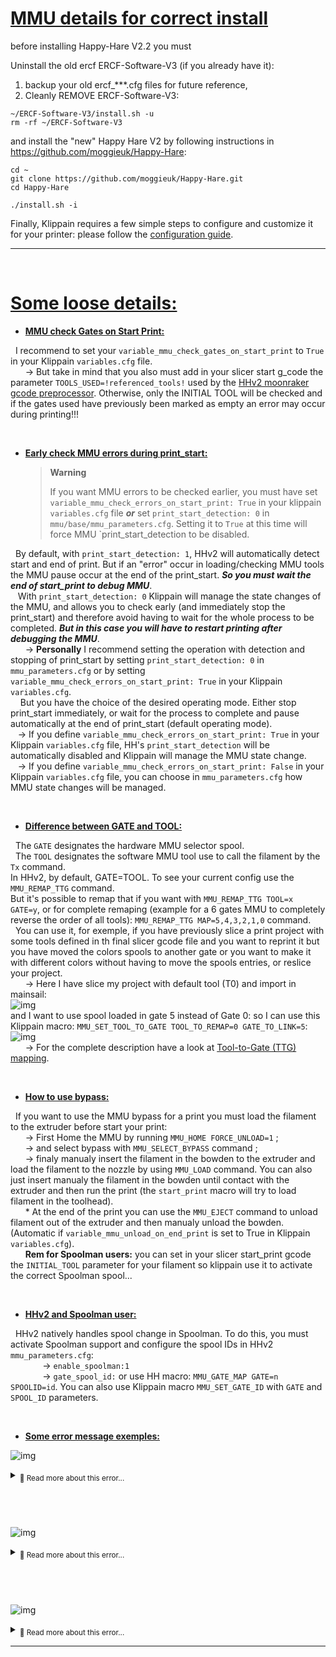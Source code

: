 # <u>**MMU details for correct install**</u>
before installing Happy-Hare V2.2 you must

Uninstall the old ercf ERCF-Software-V3 (if you already have it):
1. backup your old ercf_***.cfg files for future reference,
1. Cleanly REMOVE ERCF-Software-V3:
```
~/ERCF-Software-V3/install.sh -u
rm -rf ~/ERCF-Software-V3
```

and install the "new" Happy Hare V2 by following instructions in https://github.com/moggieuk/Happy-Hare:
```
cd ~
git clone https://github.com/moggieuk/Happy-Hare.git
cd Happy-Hare

./install.sh -i
```

Finally, Klippain requires a few simple steps to configure and customize it for your printer: please follow the [configuration guide](./configuration.md).

----
‎ 
# <u>**Some loose details:**</u>

- <u>**MMU check Gates on Start Print:**</u>

&nbsp;&nbsp;I recommend to set your `variable_mmu_check_gates_on_start_print` to `True` in your Klippain `variables.cfg` file.  
&nbsp;&nbsp;&nbsp;&nbsp;&nbsp;&nbsp;-> But take in mind that you also must add in your slicer start g_code the parameter `TOOLS_USED=!referenced_tools!` used by the [HHv2 moonraker gcode preprocessor](https://github.com/moggieuk/Happy-Hare/blob/main/doc/gcode_preprocessing.md). Otherwise, only the INITIAL TOOL will be checked and if the gates used have previously been marked as empty an error may occur during printing!!!

‎ 
‎ 

- <u>**Early check MMU errors during print_start:**</u>

  > **Warning**
  >
  > If you want MMU errors to be checked earlier, you must have set `variable_mmu_check_errors_on_start_print: True` in your klippain `variables.cfg` file ***or*** set `print_start_detection: 0` in `mmu/base/mmu_parameters.cfg`. Setting it to `True` at this time will force MMU `print_start_detection to be disabled.  

&nbsp;&nbsp;By default, with `print_start_detection: 1`, HHv2 will automatically detect start and end of print. But if an "error" occur in loading/checking MMU tools the MMU pause occur at the end of the print_start. ***So you must wait the end of start_print to debug MMU***.  
&nbsp;&nbsp; With `print_start_detection: 0` Klippain will manage the state changes of the MMU, and allows you to check early (and immediately stop the print_start) and therefore avoid having to wait for the whole process to be completed. ***But in this case you will have to restart printing after debugging the MMU***.  
&nbsp;&nbsp;&nbsp;&nbsp;&nbsp;&nbsp;-> **Personally** I recommend setting the operation with detection and stopping of print_start by setting `print_start_detection: 0` in `mmu_parameters.cfg` or by setting `variable_mmu_check_errors_on_start_print: True` in your Klippain `variables.cfg`.  
&nbsp;&nbsp;&nbsp;&nbsp;But you have the choice of the desired operating mode. Either stop print_start immediately, or wait for the process to complete and pause automatically at the end of print_start (default operating mode).  
&nbsp;&nbsp;&nbsp;-> If you define `variable_mmu_check_errors_on_start_print: True` in your Klippain `variables.cfg` file, HH's `print_start_detection` will be automatically disabled and Klippain will manage the MMU state change.  
&nbsp;&nbsp;&nbsp;-> If you define `variable_mmu_check_errors_on_start_print: False` in your Klippain `variables.cfg` file, you can choose in `mmu_parameters.cfg` how MMU state changes will be managed.

‎ 
‎ 

- <u>**Difference between GATE and TOOL:**</u>

&nbsp;&nbsp;The `GATE` designates the hardware MMU selector spool.  
&nbsp;&nbsp;The `TOOL` designates the software MMU tool use to call the filament by the `Tx` command.  
In HHv2, by default, GATE=TOOL. To see your current config use the `MMU_REMAP_TTG` command.  
But it's possible to remap that if you want with `MMU_REMAP_TTG TOOL=x GATE=y`, or for complete remaping (example for a 6 gates MMU to completely reverse the order of all tools): `MMU_REMAP_TTG MAP=5,4,3,2,1,0` command.  
&nbsp;&nbsp;You can use it, for exemple, if you have previously slice a print project with some tools defined in th final slicer gcode file and you want to reprint it but you have moved the colors spools to another gate or you want to make it with different colors without having to move the spools entries, or reslice your project.  
&nbsp;&nbsp;&nbsp;&nbsp;&nbsp;&nbsp;-> Here I have slice my project with default tool (T0) and import in mainsail:  
![img](images/mmu/HHv2slice.png)  
and I want to use spool loaded in gate 5 instead of Gate 0: so I can use this Klippain macro: `MMU_SET_TOOL_TO_GATE TOOL_TO_REMAP=0 GATE_TO_LINK=5`:  
![img](images/mmu/HHv2Tool_to_Gate.png)  
&nbsp;&nbsp;&nbsp;&nbsp;&nbsp;&nbsp;-> For the complete description have a look at [Tool-to-Gate (TTG) mapping](https://github.com/moggieuk/Happy-Hare/blob/main/README.md#3-tool-to-gate-ttg-mapping).

‎ 
‎ 

- <u>**How to use bypass:**</u>

&nbsp;&nbsp;If you want to use the MMU bypass for a print you must load the filament to the extruder before start your print:  
&nbsp;&nbsp;&nbsp;&nbsp;&nbsp;&nbsp;-> First Home the MMU by running `MMU_HOME FORCE_UNLOAD=1` ;  
&nbsp;&nbsp;&nbsp;&nbsp;&nbsp;&nbsp;-> and select bypass with `MMU_SELECT_BYPASS` command ;  
&nbsp;&nbsp;&nbsp;&nbsp;&nbsp;&nbsp;-> finaly manualy insert the filament in the bowden to the extruder and load the filament to the nozzle by using `MMU_LOAD` command. You can also just insert manualy the filament in the bowden until contact with the extruder and then run the print (the `start_print` macro will try to load filament in the toolhead).  
&nbsp;&nbsp;&nbsp;&nbsp;&nbsp;&nbsp;* At the end of the print you can use the `MMU_EJECT` command to unload filament out of the extruder and then manualy unload the bowden. (Automatic if `variable_mmu_unload_on_end_print` is set to True in Klippain `variables.cfg`).  
&nbsp;&nbsp;&nbsp;&nbsp;&nbsp;&nbsp;**Rem for Spoolman users:** you can set in your slicer start_print gcode the `INITIAL_TOOL` parameter for your filament so klippain use it to activate the correct Spoolman spool...

‎ 
‎ 

- <u>**HHv2 and Spoolman user:**</u>

&nbsp;&nbsp;HHv2 natively handles spool change in Spoolman. To do this, you must activate Spoolman support and configure the spool IDs in HHv2 `mmu_parameters.cfg`:  
&nbsp;&nbsp;&nbsp;&nbsp;&nbsp;&nbsp;&nbsp;&nbsp;&nbsp;&nbsp;&nbsp;&nbsp;&nbsp;-> `enable_spoolman:1`  
&nbsp;&nbsp;&nbsp;&nbsp;&nbsp;&nbsp;&nbsp;&nbsp;&nbsp;&nbsp;&nbsp;&nbsp;&nbsp;-> `gate_spool_id:` or use HH macro: `MMU_GATE_MAP GATE=n SPOOLID=id`. You can also use Klippain macro `MMU_SET_GATE_ID` with `GATE` and `SPOOL_ID` parameters.  

‎ 
‎ 

- <u>**Some error message exemples:**</u>

![img](images/mmu/check_mmu_variables.png)  
<details>
<summary><sub>🔸 Read more about this error...</sub></summary>

&nbsp;&nbsp;If you have this message at bootup in the console you must check your Klippain variables in `variables.cfg` !!! 

    - variable_mmu_force_homing_in_start_print: True or False
    - variable_mmu_unload_on_cancel_print: True or False
    - variable_mmu_unload_on_end_print: True or False
    - variable_mmu_check_gates_on_start_print: True or False
    - variable_mmu_check_errors_on_start_print: True or False

</details>

‎ 
‎ 
----
![img](images/mmu/HHv2emptygate.png)  
<details>
<summary><sub>🔸 Read more about this error...</sub></summary>

&nbsp;&nbsp;If the gate is "correctly" loaded and this error appears, this is generally due to the fact that the gate was previously marked as empty and its state has not been updated.
To correct during print for example you can use the command: `MMU_GATE_MAP GATE=1 AVAILABLE=1` (adapt for your GATE number...)

&nbsp;&nbsp;A good practice is to check the gates state after make changes in filaments with the command `MMU_GATE_MAP` to be sure all your setup is correct.  
The command `MMU_CHECK_GATE` can update the MAP for all MMU gates. But you can also use for exemple `MMU_CHECK_GATE TOOLS=0,2,5` to check and update only tools 0, 2 and 5 or `MMU_CHECK_GATE GATES=0,2,5` to check and update only gates 0, 2 and 5.

</details>

‎ 
‎ 
----
![img](images/mmu/HHv2_error_tmc.png)  
<details>
<summary><sub>🔸 Read more about this error...</sub></summary>

&nbsp;&nbsp;After installing HHv2 or upgrade it if you have this error, you must check and modify your Klippain `mcu.cfg` file to uncomment the correct line in the EXTRUDER DRIVER section:

![img](images/mmu/HHv2_mcu_tmc.png)

</details>

----